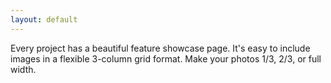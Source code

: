 ```yaml
---
layout: default
---
```


Every project has a beautiful feature showcase page.
It's easy to include images in a flexible 3-column grid format.
Make your photos 1/3, 2/3, or full width.